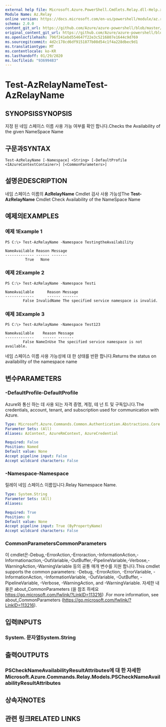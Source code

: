```yaml
---
external help file: Microsoft.Azure.PowerShell.Cmdlets.Relay.dll-Help.xml
Module Name: Az.Relay
online version: https://docs.microsoft.com/en-us/powershell/module/az.relay/test-azrelayname
schema: 2.0.0
content_git_url: https://github.com/Azure/azure-powershell/blob/master/src/Relay/Relay/help/Test-AzRelayName.md
original_content_git_url: https://github.com/Azure/azure-powershell/blob/master/src/Relay/Relay/help/Test-AzRelayName.md
ms.openlocfilehash: 796f241ebd554647f22e3c5216807e1644c9d769
ms.sourcegitcommit: 4d2c178cd6df9151877b08d54c1f4a228dbec9d1
ms.translationtype: MT
ms.contentlocale: ko-KR
ms.lasthandoff: 01/29/2020
ms.locfileid: "93699483"
---
```

# <span data-ttu-id="dcb88-101">Test-AzRelayName</span><span class="sxs-lookup"><span data-stu-id="dcb88-101">Test-AzRelayName</span></span>

## <span data-ttu-id="dcb88-102">SYNOPSIS</span><span class="sxs-lookup"><span data-stu-id="dcb88-102">SYNOPSIS</span></span>
<span data-ttu-id="dcb88-103">지정 된 네임 스페이스 이름 사용 가능 여부를 확인 합니다.</span><span class="sxs-lookup"><span data-stu-id="dcb88-103">Checks the Availability of the given NameSpace Name</span></span>

## <span data-ttu-id="dcb88-104">구문과</span><span class="sxs-lookup"><span data-stu-id="dcb88-104">SYNTAX</span></span>

```
Test-AzRelayName [-Namespace] <String> [-DefaultProfile <IAzureContextContainer>] [<CommonParameters>]
```

## <span data-ttu-id="dcb88-105">설명은</span><span class="sxs-lookup"><span data-stu-id="dcb88-105">DESCRIPTION</span></span>
<span data-ttu-id="dcb88-106">네임 스페이스 이름의 **AzRelayName** Cmdlet 검사 사용 가능성</span><span class="sxs-lookup"><span data-stu-id="dcb88-106">The **Test-AzRelayName** Cmdlet Check Availability of the NameSpace Name</span></span>

## <span data-ttu-id="dcb88-107">예제의</span><span class="sxs-lookup"><span data-stu-id="dcb88-107">EXAMPLES</span></span>

### <span data-ttu-id="dcb88-108">예제 1</span><span class="sxs-lookup"><span data-stu-id="dcb88-108">Example 1</span></span>
```
PS C:\> Test-AzRelayName -Namespace TestingtheAvailability

NameAvailable Reason Message
------------- ------ -------
         True   None
```

### <span data-ttu-id="dcb88-109">예제 2</span><span class="sxs-lookup"><span data-stu-id="dcb88-109">Example 2</span></span>
```
PS C:\> Test-AzRelayName -Namespace Testi

NameAvailable      Reason Message
-------------      ------ -------
        False InvalidName The specified service namespace is invalid.
```

### <span data-ttu-id="dcb88-110">예제 3</span><span class="sxs-lookup"><span data-stu-id="dcb88-110">Example 3</span></span>
```
PS C:\> Test-AzRelayName -Namespace Test123

NameAvailable    Reason Message
-------------    ------ -------
        False NameInUse The specified service namespace is not available.
```

<span data-ttu-id="dcb88-111">네임 스페이스 이름 사용 가능성에 대 한 상태를 반환 합니다.</span><span class="sxs-lookup"><span data-stu-id="dcb88-111">Returns the status on availability of the namespace name</span></span>

## <span data-ttu-id="dcb88-112">변수</span><span class="sxs-lookup"><span data-stu-id="dcb88-112">PARAMETERS</span></span>

### <span data-ttu-id="dcb88-113">-DefaultProfile</span><span class="sxs-lookup"><span data-stu-id="dcb88-113">-DefaultProfile</span></span>
<span data-ttu-id="dcb88-114">Azure와 통신 하는 데 사용 되는 자격 증명, 계정, 테 넌 트 및 구독입니다.</span><span class="sxs-lookup"><span data-stu-id="dcb88-114">The credentials, account, tenant, and subscription used for communication with Azure.</span></span>

```yaml
Type: Microsoft.Azure.Commands.Common.Authentication.Abstractions.Core.IAzureContextContainer
Parameter Sets: (All)
Aliases: AzContext, AzureRmContext, AzureCredential

Required: False
Position: Named
Default value: None
Accept pipeline input: False
Accept wildcard characters: False
```

### <span data-ttu-id="dcb88-115">-Namespace</span><span class="sxs-lookup"><span data-stu-id="dcb88-115">-Namespace</span></span>
<span data-ttu-id="dcb88-116">릴레이 네임 스페이스 이름입니다.</span><span class="sxs-lookup"><span data-stu-id="dcb88-116">Relay Namespace Name.</span></span>

```yaml
Type: System.String
Parameter Sets: (All)
Aliases:

Required: True
Position: 0
Default value: None
Accept pipeline input: True (ByPropertyName)
Accept wildcard characters: False
```

### <span data-ttu-id="dcb88-117">CommonParameters</span><span class="sxs-lookup"><span data-stu-id="dcb88-117">CommonParameters</span></span>
<span data-ttu-id="dcb88-118">이 cmdlet은-Debug,-ErrorAction,-Erroraction,-InformationAction,-Informationaction,-OutVariable,-OutBuffer,-PipelineVariable,-Verbose,-WarningAction,-WarningVariable 등의 공통 매개 변수를 지원 합니다.</span><span class="sxs-lookup"><span data-stu-id="dcb88-118">This cmdlet supports the common parameters: -Debug, -ErrorAction, -ErrorVariable, -InformationAction, -InformationVariable, -OutVariable, -OutBuffer, -PipelineVariable, -Verbose, -WarningAction, and -WarningVariable.</span></span> <span data-ttu-id="dcb88-119">자세한 내용은 about_CommonParameters (을 참조 하세요 https://go.microsoft.com/fwlink/?LinkID=113216) .</span><span class="sxs-lookup"><span data-stu-id="dcb88-119">For more information, see about_CommonParameters (https://go.microsoft.com/fwlink/?LinkID=113216).</span></span>

## <span data-ttu-id="dcb88-120">입력</span><span class="sxs-lookup"><span data-stu-id="dcb88-120">INPUTS</span></span>

### <span data-ttu-id="dcb88-121">System. 문자열</span><span class="sxs-lookup"><span data-stu-id="dcb88-121">System.String</span></span>

## <span data-ttu-id="dcb88-122">출력</span><span class="sxs-lookup"><span data-stu-id="dcb88-122">OUTPUTS</span></span>

### <span data-ttu-id="dcb88-123">PSCheckNameAvailabilityResultAttributes에 대 한 자세한</span><span class="sxs-lookup"><span data-stu-id="dcb88-123">Microsoft.Azure.Commands.Relay.Models.PSCheckNameAvailabilityResultAttributes</span></span>

## <span data-ttu-id="dcb88-124">상속자</span><span class="sxs-lookup"><span data-stu-id="dcb88-124">NOTES</span></span>

## <span data-ttu-id="dcb88-125">관련 링크</span><span class="sxs-lookup"><span data-stu-id="dcb88-125">RELATED LINKS</span></span>
